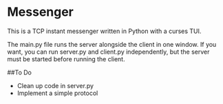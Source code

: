 # Messenger
This is a TCP instant messenger written in Python with a curses TUI.

The main.py file runs the server alongside the client in one window. If you want, you can run server.py and client.py independently, but the server must be started before running the client.

##To Do
- Clean up code in server.py
- Implement a simple protocol
